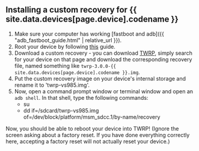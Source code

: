 ## Installing a custom recovery for {{ site.data.devices[page.device].codename }}

1. Make sure your computer has working [fastboot and adb]({{ "adb_fastboot_guide.html" | relative_url }}).
2. Root your device by following [this](http://forum.xda-developers.com/lg-g3/general/guide-root-lg-firmwares-kitkat-lollipop-t3056951) guide.
3. Download a custom recovery - you can download [TWRP](https://twrp.me/Devices/), simply search for your device on that page and download the corresponding
   recovery file, named something like `twrp-3.0.0-{{ site.data.devices[page.device].codename }}.img`.
4. Put the custom recovery image on your device's internal storage and rename it to 'twrp-vs985.img'.
5. Now, open a command prompt window or terminal window and open an `adb shell`. In that shell, type the following commands:
   * su
   * dd if=/sdcard/twrp-vs985.img of=/dev/block/platform/msm_sdcc.1/by-name/recovery

Now, you should be able to reboot your device into TWRP! (Ignore the screen asking about a factory reset. If you have done everything correctly here, accepting a factory reset will not actually reset your device.)
